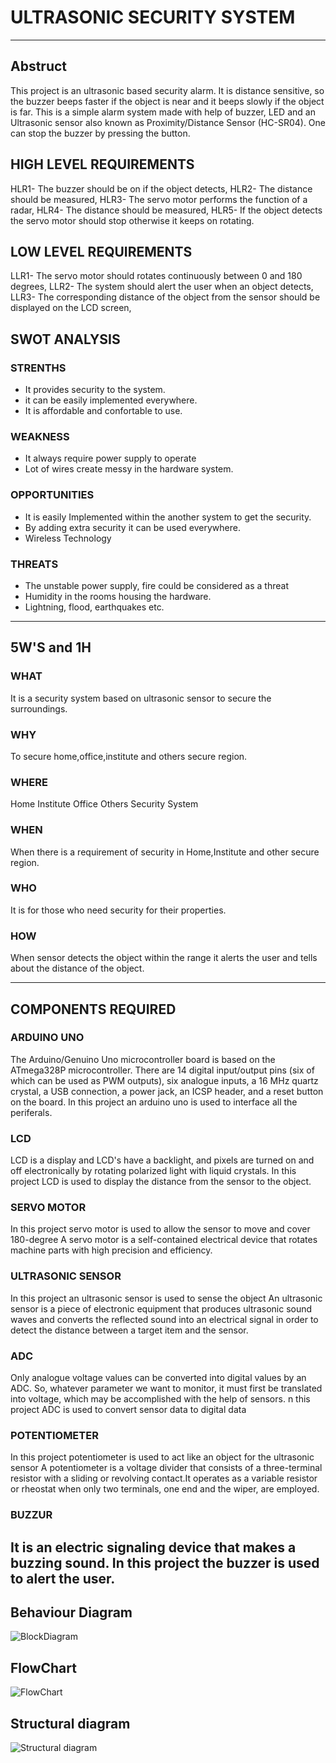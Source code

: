 # ULTRASONIC SECURITY SYSTEM
---
## Abstruct
This project is an ultrasonic based security alarm. It is distance sensitive, so the buzzer beeps faster if the object is near and it beeps slowly if the object is far. This is a simple alarm system made with help of buzzer, LED and an Ultrasonic sensor also known as Proximity/Distance Sensor (HC-SR04). One can stop the buzzer by pressing the button.

## HIGH LEVEL REQUIREMENTS
HLR1- The buzzer should be on if the object detects, HLR2- The distance should be measured, HLR3- The servo motor performs the function of a radar, HLR4- The distance should be measured, HLR5- If the object detects the servo motor should stop otherwise it keeps on rotating.

## LOW LEVEL REQUIREMENTS
LLR1- The servo motor should rotates continuously between 0 and 180 degrees, LLR2- The system should alert the user when an object detects, LLR3- The corresponding distance of the object from the sensor should be displayed on the LCD screen,

## SWOT ANALYSIS

### STRENTHS
* It provides security to the system.
* it can be easily implemented everywhere.
* It is affordable and confortable to use.

### WEAKNESS
* It always require power supply to operate
* Lot of wires create messy in the hardware system.

### OPPORTUNITIES
* It is easily Implemented within the another system to get the security.
* By adding extra security it can be used everywhere.
* Wireless Technology

### THREATS
* The unstable power supply, fire could be considered as a threat
* Humidity in the rooms housing the hardware.
* Lightning, flood, earthquakes etc.
---
## 5W'S and 1H

### WHAT
It is a security system based on ultrasonic sensor to secure the surroundings.

### WHY
To secure home,office,institute and others secure region.

### WHERE
Home
Institute
Office
Others Security System

### WHEN
When there is a requirement of security in Home,Institute and other secure region.

### WHO
It is for those who need security for their properties.

### HOW
When sensor detects the object within the range it alerts the user and tells about the distance of the object.

---
## COMPONENTS REQUIRED

### ARDUINO UNO
The Arduino/Genuino Uno microcontroller board is based on the ATmega328P microcontroller. There are 14 digital input/output pins (six of which can be used as PWM outputs), six analogue inputs, a 16 MHz quartz crystal, a USB connection, a power jack, an ICSP header, and a reset button on the board.
In this project an arduino uno is used to interface all the periferals.
### LCD
LCD is a display and LCD's have a backlight, and pixels are turned on and off electronically by rotating polarized light with liquid crystals.
In this project LCD is used to display the distance from the sensor to the object.
### SERVO MOTOR
In this project servo motor is used to allow the sensor to move and cover 180-degree
A servo motor is a self-contained electrical device that rotates machine parts with high precision and efficiency.
### ULTRASONIC SENSOR
In this project an ultrasonic sensor is used to sense the object
An ultrasonic sensor is a piece of electronic equipment that produces ultrasonic sound waves and converts the reflected sound into an electrical signal in order to detect the distance between a target item and the sensor.
### ADC
Only analogue voltage values can be converted into digital values by an ADC. So, whatever parameter we want to monitor, it must first be translated into voltage, which may be accomplished with the help of sensors.
n this project ADC is used to convert sensor data to digital data
### POTENTIOMETER
In this project potentiometer is used to act like an object for the ultrasonic sensor
A potentiometer is a voltage divider that consists of a three-terminal resistor with a sliding or revolving contact.It operates as a variable resistor or rheostat when only two terminals, one end and the wiper, are employed.
### BUZZUR
It is an electric signaling device that makes a buzzing sound.
In this project the buzzer is used to alert the user.
---
## Behaviour Diagram

![BlockDiagram](https://user-images.githubusercontent.com/92364247/157842460-b3cc3204-1789-4723-9bee-262a6446a2ff.jpg)


## FlowChart

![FlowChart](https://user-images.githubusercontent.com/92364247/157842575-d732ae9f-a2c4-4d1e-bc8c-0fcb35845011.jpg)


## Structural diagram

![Structural diagram](https://user-images.githubusercontent.com/92364247/157842677-d54fda89-81c1-493b-9a03-37f0430e87b6.jpg)
